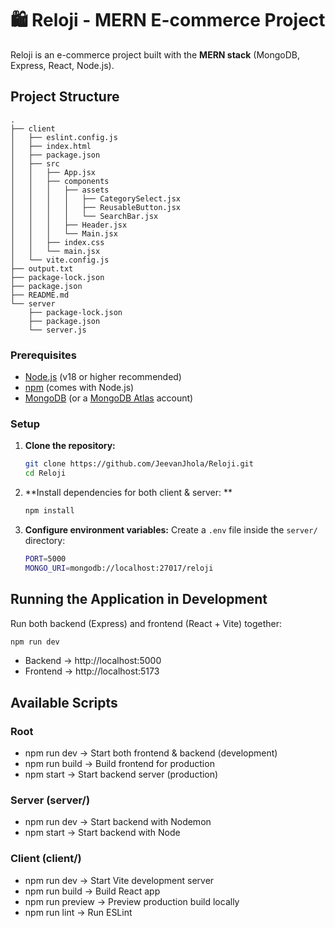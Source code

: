 # 🛍️ Reloji - MERN E-commerce Project

Reloji is an e-commerce project built with the **MERN stack** (MongoDB, Express, React, Node.js).

## Project Structure

```
.
├── client
│   ├── eslint.config.js
│   ├── index.html
│   ├── package.json
│   ├── src
│   │   ├── App.jsx
│   │   ├── components
│   │   │   ├── assets
│   │   │   │   ├── CategorySelect.jsx
│   │   │   │   ├── ReusableButton.jsx
│   │   │   │   └── SearchBar.jsx
│   │   │   ├── Header.jsx
│   │   │   └── Main.jsx
│   │   ├── index.css
│   │   └── main.jsx
│   └── vite.config.js
├── output.txt
├── package-lock.json
├── package.json
├── README.md
└── server
    ├── package-lock.json
    ├── package.json
    └── server.js

```

### Prerequisites

*   [Node.js](https://nodejs.org/) (v18 or higher recommended)
*   [npm](https://www.npmjs.com/) (comes with Node.js)
*   [MongoDB](https://www.mongodb.com/try/download/community) (or a [MongoDB Atlas](https://www.mongodb.com/atlas/database) account)

### Setup

1.  **Clone the repository:**
    ```bash
    git clone https://github.com/JeevanJhola/Reloji.git
    cd Reloji
    ```

2.  **Install dependencies for both client & server: **
    ```bash
    npm install
    ```

3.  **Configure environment variables:**
    Create a `.env` file inside the `server/` directory:
    ```bash
    PORT=5000
    MONGO_URI=mongodb://localhost:27017/reloji
    ```

## Running the Application in Development

Run both backend (Express) and frontend (React + Vite) together:

```bash
npm run dev
```
- Backend → http://localhost:5000
- Frontend → http://localhost:5173

## Available Scripts

### Root
- npm run dev → Start both frontend & backend (development)
- npm run build → Build frontend for production
- npm start → Start backend server (production)

### Server (server/)
- npm run dev → Start backend with Nodemon
- npm start → Start backend with Node

### Client (client/)
- npm run dev → Start Vite development server
- npm run build → Build React app
- npm run preview → Preview production build locally
- npm run lint → Run ESLint
